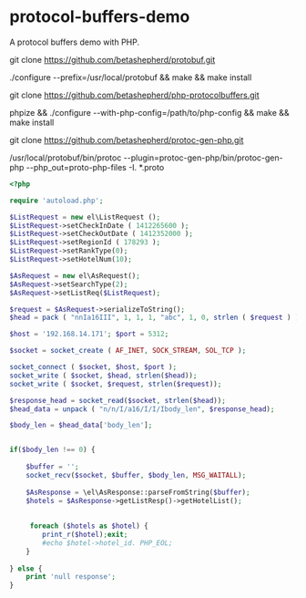 protocol-buffers-demo
====================

A protocol buffers demo with PHP.

git clone https://github.com/betashepherd/protobuf.git

./configure --prefix=/usr/local/protobuf && make && make install

git clone https://github.com/betashepherd/php-protocolbuffers.git

phpize && ./configure --with-php-config=/path/to/php-config && make && make install

git clone https://github.com/betashepherd/protoc-gen-php.git

/usr/local/protobuf/bin/protoc --plugin=protoc-gen-php/bin/protoc-gen-php --php_out=proto-php-files -I. *.proto

```php
<?php

require 'autoload.php';

$ListRequest = new el\ListRequest ();
$ListRequest->setCheckInDate ( 1412265600 );
$ListRequest->setCheckOutDate ( 1412352000 );
$ListRequest->setRegionId ( 178293 );
$ListRequest->setRankType(0);
$ListRequest->setHotelNum(10);

$AsRequest = new el\AsRequest();
$AsRequest->setSearchType(2);
$AsRequest->setListReq($ListRequest);

$request = $AsRequest->serializeToString();
$head = pack ( "nnIa16III", 1, 1, 1, "abc", 1, 0, strlen ( $request ) );

$host = '192.168.14.171'; $port = 5312;

$socket = socket_create ( AF_INET, SOCK_STREAM, SOL_TCP );

socket_connect ( $socket, $host, $port );
socket_write ( $socket, $head, strlen($head));
socket_write ( $socket, $request, strlen($request));

$response_head = socket_read($socket, strlen($head));
$head_data = unpack ( "n/n/I/a16/I/I/Ibody_len", $response_head);

$body_len = $head_data['body_len'];


if($body_len !== 0) {
	
	$buffer = '';
    socket_recv($socket, $buffer, $body_len, MSG_WAITALL);
        
    $AsResponse = \el\AsResponse::parseFromString($buffer);
    $hotels = $AsResponse->getListResp()->getHotelList();
    
    
     foreach ($hotels as $hotel) {
     	print_r($hotel);exit;
    	#echo $hotel->hotel_id. PHP_EOL;
    } 
    
} else {
    print 'null response';
}
```
